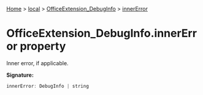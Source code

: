 [Home](./index) &gt; [local](local.md) &gt; [OfficeExtension\_DebugInfo](local.officeextension_debuginfo.md) &gt; [innerError](local.officeextension_debuginfo.innererror.md)

# OfficeExtension\_DebugInfo.innerError property

Inner error, if applicable.

**Signature:**
```javascript
innerError: DebugInfo | string
```
